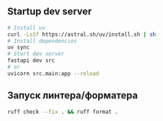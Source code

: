 ## Startup dev server
```sh
# Install uv
curl -LsSf https://astral.sh/uv/install.sh | sh
# Install dependencies
uv sync
# Start dev server
fastapi dev src
# or
uvicorn src.main:app --reload
```

## Запуск линтера/форматера
```sh
ruff check --fix . && ruff format .
```
